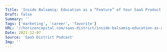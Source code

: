 ```yaml
---
Title: 'Inside Balsamiq: Education as a “Feature” of Your SaaS Product with Leon Barnard'
Draft: false
Summary: ''
Tags: ['marketing', 'career', 'favorite']
URL: '//horizencapital.com/saas-district/inside-balsamiq-education-as-a-feature-of-your-saas-product-with-leon-barnard-156/'
Date: 2021-12-07
Source: 'SaaS District Podcast'
Img: ''
---
```

